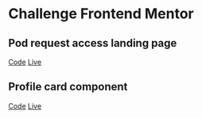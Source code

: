 # Challenge Frontend Mentor


## Pod request access landing page
[Code](https://github.com/thomas-simonet/frontendmentor/tree/main/pod-request-access-landing-page)
[Live](https://infallible-kirch-1b9cf9.netlify.app)

## Profile card component
[Code](https://github.com/thomas-simonet/frontendmentor/tree/main/profile-card-component)
[Live](#)